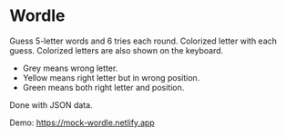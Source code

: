# Wordle
Guess 5-letter words and 6 tries each round.
Colorized letter with each guess. Colorized letters are also shown on the keyboard. 

- Grey means wrong letter.
- Yellow means right letter but in wrong position.
- Green means both right letter and position.

Done with JSON data.

Demo: https://mock-wordle.netlify.app
